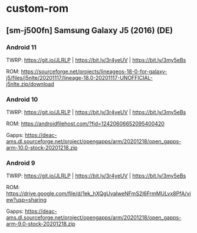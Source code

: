 # custom-rom

## [sm-j500fn] Samsung Galaxy J5 (2016) (DE)

### Android 11

TWRP: https://git.io/JLRLP | https://bit.ly/3r4yeUV | https://bit.ly/3my5eBs

ROM: https://sourceforge.net/projects/lineageos-18-0-for-galaxy-j5/files/j5nlte/20201117/lineage-18.0-20201117-UNOFFICIAL-j5nlte.zip/download

### Android 10

TWRP: https://git.io/JLRLP | https://bit.ly/3r4yeUV | https://bit.ly/3my5eBs

ROM: https://androidfilehost.com/?fid=12420606652095400420

Gapps: https://deac-ams.dl.sourceforge.net/project/opengapps/arm/20201218/open_gapps-arm-10.0-stock-20201218.zip


### Android 9

TWRP: https://git.io/JLRLP | https://bit.ly/3r4yeUV | https://bit.ly/3my5eBs

ROM: https://drive.google.com/file/d/1ek_hXQgUvaIweNFmS2l6FrmMULvx8PfA/view?usp=sharing

Gapps: https://deac-ams.dl.sourceforge.net/project/opengapps/arm/20201218/open_gapps-arm-9.0-stock-20201218.zip
